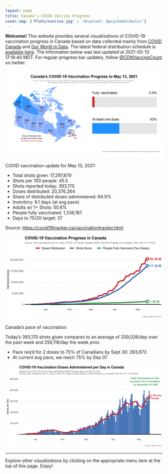 ```yaml
---
layout: page
title: Canada's COVID Vaccine Progress
cover-img: ['Plots/sunrise.jpg' : 'Unsplash: @psychedelaholic']
---
```

**Welcome!** This website provides several visualizations of COVID-19
vaccination progress in Canada based on data collected mainly from
[COVID Canada](https://covid19tracker.ca/vaccinationtracker.html) and
[Our World in Data](https://ourworldindata.org/covid-vaccinations). The
latest federal distribution schedule is [available
here](https://www.canada.ca/en/public-health/services/diseases/2019-novel-coronavirus-infection/prevention-risks/covid-19-vaccine-treatment/vaccine-rollout.html).
The information below was last updated at 2021-05-13 17:16:40 MDT. For
regular progress bar updates, follow
<a href="https://twitter.com/CDNVaccineCount" class="uri">@CDNVaccineCount</a>
on twitter.

![](Plots/plot_main.png)

COVID vaccination update for May 13, 2021:

-   Total shots given: 17,297,879
-   Shots per 100 people: 45.5
-   Shots reported today: 393,170
-   Doses distributed: 20,376,264
-   Share of distributed doses administered: 84.9%
-   Inventory: 9.1 days (at avg pace)
-   Adults w/ 1+ Shots: 50.6%
-   People fully vaccinated: 1,336,187
-   Days to 75/20 target: 37

Source:
<a href="https://covid19tracker.ca/vaccinationtracker.html" class="uri">https://covid19tracker.ca/vaccinationtracker.html</a>

![](Plots/plot_total.png)

Canada’s pace of vaccination:

Today’s 393,170 shots given compares to an average of 339,026/day over
the past week and 256,118/day the week prior.

-   Pace req’d for 2 doses to 75% of Canadians by Sept 30: 283,672
-   At current avg pace, we reach 75% by Sep 07

![](Plots/pace_national.png)

------------------------------------------------------------------------

Explore other visualizations by clicking on the appropriate menu item at
the top of this page. Enjoy!
